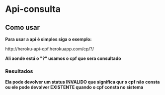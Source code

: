 # Api-consulta

<h2>Como usar</h2>

<b>Para usar a api é simples siga o exemplo:</b>

<p>http://heroku-api-cpf.herokuapp.com/cp/?/</p>

<b>Ali aonde está o "?" usamos o cpf que sera consultado</b>

<h3>Resultados</h3>
 
<b>Ela pode devolver um status INVALIDO que significa qur o cpf não consta  ou ele pode devolver EXISTENTE quando o cpf consta no sistema</b>

